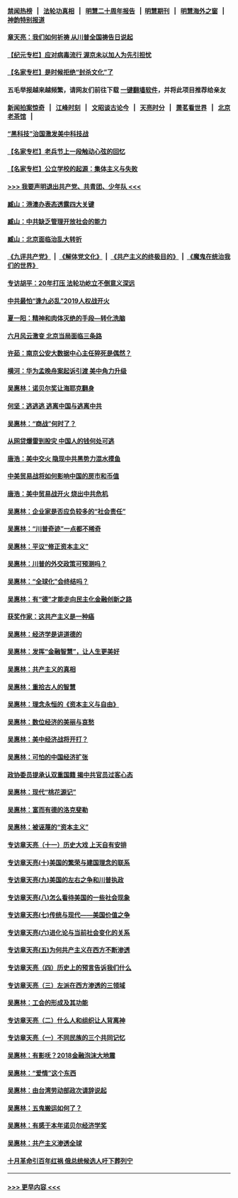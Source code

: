 #### [禁闻热榜](热点新闻.md?=0)  &nbsp;&nbsp;|&nbsp;&nbsp; [法轮功真相](https://github.com/gfw-breaker/truth/blob/master/README.md?=0) &nbsp;&nbsp;|&nbsp;&nbsp; [明慧二十周年报告](https://github.com/gfw-breaker/mh-reports/blob/master/README.md?=0) &nbsp;&nbsp;|&nbsp;&nbsp;[明慧期刊](https://github.com/gfw-breaker/mh-qikan) &nbsp;&nbsp;|&nbsp;&nbsp; [明慧海外之窗](https://github.com/gfw-breaker/mh-news/blob/master/README.md?=0) &nbsp;&nbsp;|&nbsp;&nbsp; [神韵特别报道](https://github.com/gfw-breaker/mh-news/blob/master/shenyun.md?=0)
#### [章天亮：我们如何祈祷 从川普全国祷告日说起](../pages/nsc423/n11944627.md?t=03190303) 
#### [【纪元专栏】应对病毒流行 渥京未以加人为先引担忧](../pages/nsc423/n11875714.md?t=03190303) 
#### [【名家专栏】是时候拒绝“封杀文化”了](../pages/nsc423/n11814093.md?t=03190303) 
#### 五毛举报越来越频繁，请网友们前往下载 [一键翻墙软件](https://github.com/gfw-breaker/ssr-accounts)，并将此项目推荐给亲友
#### [新闻拍案惊奇](https://github.com/gfw-breaker/banned-news/blob/master/pages/link4.md) &nbsp;&nbsp;|&nbsp;&nbsp; [江峰时刻](https://github.com/gfw-breaker/banned-news/blob/master/pages/link4.md) &nbsp;&nbsp;|&nbsp;&nbsp; [文昭谈古论今](https://github.com/gfw-breaker/banned-news/blob/master/pages/link4.md) &nbsp;&nbsp;|&nbsp;&nbsp; [天亮时分](https://github.com/gfw-breaker/banned-news/blob/master/pages/link4.md) &nbsp;&nbsp;|&nbsp;&nbsp; [萧茗看世界](https://github.com/gfw-breaker/banned-news/blob/master/pages/link4.md) &nbsp;&nbsp;|&nbsp;&nbsp; [北京老茶馆](https://github.com/gfw-breaker/banned-news/blob/master/pages/link4.md) &nbsp;&nbsp;|&nbsp;&nbsp; 
#### [“黑科技”治国激发美中科技战](../pages/nsc423/n11638056.md?t=03190303) 
#### [【名家专栏】老兵节上一段触动心弦的回忆](../pages/nsc423/n11646016.md?t=03190303) 
#### [【名家专栏】公立学校的起源：集体主义与失败](../pages/nsc423/n11601833.md?t=03190303) 
#### [>>> 我要声明退出共产党、共青团、少年队 <<<](https://github.com/begood0513/goodnews/blob/master/quit/letter.md) 
#### [臧山：港澳办表态透露四大关键](../pages/nsc423/n11421628.md?t=03190303) 
#### [臧山：中共缺乏管理开放社会的能力](../pages/nsc423/n11407457.md?t=03190303) 
#### [臧山：北京面临治乱大转折](../pages/nsc423/n11406895.md?t=03190303) 
#### [《九评共产党》](https://github.com/begood0513/9ping.md/blob/master/README.md) &nbsp;|&nbsp; [《解体党文化》](../../../../jtdwh.md/blob/master/README.md)  &nbsp;|&nbsp; [《共产主义的终极目的》](../../../../gczydzjmd.md/blob/master/README.md) &nbsp;|&nbsp; [《魔鬼在统治我们的世界》](../../../../mgztzwmdsj.md/blob/master/README.md) 
#### [专访胡平：20年打压 法轮功屹立不倒意义深远](../pages/nsc423/n11398800.md?t=03190303) 
#### [中共最怕“逢九必乱”2019人权战开火](../pages/nsc423/n11385248.md?t=03190303) 
#### [夏一阳：精神和肉体灭绝的手段—转化洗脑](../pages/nsc423/n11368250.md?t=03190303) 
#### [六月风云激变 北京当局面临三条路](../pages/nsc423/n11313668.md?t=03190303) 
#### [许茹：南京公安大数据中心主任猝死是偶然？](../pages/nsc423/n11064744.md?t=03190303) 
#### [横河：华为孟晚舟案起诉引渡 美中角力升级](../pages/nsc423/n11027230.md?t=03190303) 
#### [吴惠林：诺贝尔奖让海耶克翻身](../pages/nsc423/n10890049.md?t=03190303) 
#### [何坚：逃逃逃 逃离中国与逃离中共](../pages/nsc423/n10592891.md?t=03190303) 
#### [吴惠林：“商战”何时了？](../pages/nsc423/n10573558.md?t=03190303) 
#### [从网贷爆雷到股灾 中国人的钱何处可逃](../pages/nsc423/n10572800.md?t=03190303) 
#### [唐浩：美中交火 隐现中共黑势力混水摸鱼](../pages/nsc423/n10544040.md?t=03190303) 
#### [中美贸易战将如何影响中国的房市和币值](../pages/nsc423/n10543697.md?t=03190303) 
#### [唐浩：美中贸易战开火 烧出中共危机](../pages/nsc423/n10540126.md?t=03190303) 
#### [吴惠林：企业家是否应负较多的“社会责任”](../pages/nsc423/n10535022.md?t=03190303) 
#### [吴惠林：“川普奇迹”一点都不稀奇](../pages/nsc423/n10512808.md?t=03190303) 
#### [吴惠林：平议“修正资本主义”](../pages/nsc423/n10495724.md?t=03190303) 
#### [吴惠林：川普的外交政策可预测吗？](../pages/nsc423/n10462387.md?t=03190303) 
#### [吴惠林：“全球化”会终结吗？](../pages/nsc423/n10452838.md?t=03190303) 
#### [吴惠林：有“德”才能走向民主化金融创新之路](../pages/nsc423/n10432292.md?t=03190303) 
#### [获奖作家：这共产主义是一种癌](../pages/nsc423/n10431541.md?t=03190303) 
#### [吴惠林：经济学是讲道德的](../pages/nsc423/n10398014.md?t=03190303) 
#### [吴惠林：发挥“金融智慧”，让人生更美好](../pages/nsc423/n10375019.md?t=03190303) 
#### [吴惠林：共产主义的真相](../pages/nsc423/n10351394.md?t=03190303) 
#### [吴惠林：重拾古人的智慧](../pages/nsc423/n10337691.md?t=03190303) 
#### [吴惠林：理念永恒的《资本主义与自由》](../pages/nsc423/n10316274.md?t=03190303) 
#### [吴惠林：数位经济的美丽与哀愁](../pages/nsc423/n10292946.md?t=03190303) 
#### [吴惠林：美中经济战将开打？](../pages/nsc423/n10258825.md?t=03190303) 
#### [吴惠林：可怕的中国经济扩张](../pages/nsc423/n10219147.md?t=03190303) 
#### [政协委员提承认双重国籍 揭中共官员过客心态](../pages/nsc423/n10208809.md?t=03190303) 
#### [吴惠林：现代“桃花源记”](../pages/nsc423/n10185234.md?t=03190303) 
#### [吴惠林：富而有德的洛克斐勒](../pages/nsc423/n10142264.md?t=03190303) 
#### [吴惠林：被诬蔑的“资本主义”](../pages/nsc423/n10124816.md?t=03190303) 
#### [专访章天亮（十一）历史大戏 上天自有安排](../pages/nsc423/n10094905.md?t=03190303) 
#### [专访章天亮(十)美国的繁荣与建国理念的联系](../pages/nsc423/n10094899.md?t=03190303) 
#### [专访章天亮(九)美国的左右之争和川普执政](../pages/nsc423/n10094889.md?t=03190303) 
#### [专访章天亮(八)怎么看待美国的一些社会现象](../pages/nsc423/n10094857.md?t=03190303) 
#### [专访章天亮(七)传统与现代——美国价值之争](../pages/nsc423/n10093140.md?t=03190303) 
#### [专访章天亮(六)进化论与当前社会变化的关系](../pages/nsc423/n10092036.md?t=03190303) 
#### [专访章天亮(五)为何共产主义在西方不断渗透](../pages/nsc423/n10083620.md?t=03190303) 
#### [专访章天亮（四）历史上的预言告诉我们什么](../pages/nsc423/n10083606.md?t=03190303) 
#### [专访章天亮（三）左派在西方渗透的三领域](../pages/nsc423/n10081115.md?t=03190303) 
#### [吴惠林：工会的形成及其功能](../pages/nsc423/n10080633.md?t=03190303) 
#### [专访章天亮（二）什么人和组织让人背离神](../pages/nsc423/n10076637.md?t=03190303) 
#### [专访章天亮（一）不同民族的三个共同记忆](../pages/nsc423/n10074188.md?t=03190303) 
#### [吴惠林：有影呒？2018金融泡沫大地震](../pages/nsc423/n10040534.md?t=03190303) 
#### [吴惠林：“爱情”这个东西](../pages/nsc423/n10019423.md?t=03190303) 
#### [吴惠林：由台湾劳动部政次请辞说起](../pages/nsc423/n9979679.md?t=03190303) 
#### [吴惠林：五鬼搬运如何了？](../pages/nsc423/n9925338.md?t=03190303) 
#### [吴惠林：有感于本年诺贝尔经济学奖](../pages/nsc423/n9871883.md?t=03190303) 
#### [吴惠林：共产主义渗透全球](../pages/nsc423/n9812748.md?t=03190303) 
#### [十月革命引百年红祸 俄总统候选人吁下葬列宁](../pages/nsc423/n9810182.md?t=03190303) 

----
#### [ >>> 更早内容 <<< ](../indexes/nsc423-earlier.md)
